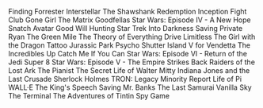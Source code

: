 Finding Forrester
Interstellar
The Shawshank Redemption
Inception
Fight Club
Gone Girl
The Matrix
Goodfellas
Star Wars: Episode IV - A New Hope
Snatch
Avatar
Good Will Hunting
Star Trek Into Darkness
Saving Private Ryan
The Green Mile
The Theory of Everything
Drive
Limitless
The Girl with the Dragon Tattoo
Jurassic Park
Psycho
Shutter Island
V for Vendetta
The Incredibles
Up
Catch Me If You Can
Star Wars: Episode VI - Return of the Jedi
Super 8
Star Wars: Episode V - The Empire Strikes Back
Raiders of the Lost Ark
The Pianist
The Secret Life of Walter Mitty
Indiana Jones and the Last Crusade
Sherlock Holmes
TRON: Legacy
Minority Report
Life of Pi
WALL·E
The King's Speech
Saving Mr. Banks
The Last Samurai
Vanilla Sky
The Terminal
The Adventures of Tintin
Spy Game